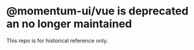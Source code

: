 # @momentum-ui/vue is deprecated an no longer maintained
This repo is for historical reference only.

